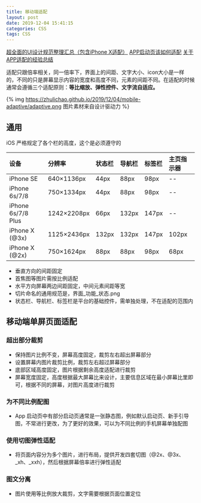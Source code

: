 ```yaml
---
title: 移动端适配
layout: post
date: 2019-12-04 15:41:15
categories: CSS
tags: CSS
---
```


[超全面的UI设计规范整理汇总（包含iPhone X适配）](https://www.zcool.com.cn/article/ZNjQ0NjQw.html)
[APP启动页该如何适配](http://www.wenliku.com/sheji/2790.html)
[关于APP适配的经验总结](http://www.wenliku.com/sheji/26846.html)

适配只跟倍率相关，同一倍率下，界面上的间距、文字大小、icon大小是一样的，不同的只是屏幕显示内容的宽度和高度不同，元素的间距不同。在适配的时候通常会遵循三个适配原则：**等比缩放、弹性控件、文字流自适应。**

{% img https://zhulichao.github.io/2019/12/04/mobile-adaptive/adaptive.png 图片素材来自设计驱动力 %}

## 通用

iOS 严格规定了各个栏的高度，这个是必须遵守的

|设备|分辨率|状态栏|导航栏|标签栏|主页指示器|
|:-----|:-----|:---|:---|:---|:---|
|iPhone SE|640×1136px|44px|88px|98px|--|
|iPhone 6s/7/8|750×1334px|44px|88px|98px|--|
|iPhone 6s/7/8 Plus|1242×2208px|66px|132px|147px|--|
|iPhone X (@3x)|1125×2436px|132px|132px|147px|102px|
|iPhone X (@2x)|750×1624px|88px|88px|98px|68px|

- 垂直方向的间距固定
- 首焦图等图片需按比例适配
- 水平方向屏幕两边间距固定，中间元素间距等宽
- 切片命名的通用规范是，界面_功能_状态.png
- 状态栏、导航栏、标签栏是平台的基础控件，需单独处理，不在适配的范围内

## 移动端单屏页面适配

### 超出部分裁剪

- 保持图片比例不变，屏幕高度固定，裁剪左右超出屏幕部分
- 设置屏幕内图片裁剪比例，裁剪左右超过屏幕部分
- 底部区域高度固定，图片根据剩余高度适配进行裁剪
- 屏幕宽度固定，高度根据最大屏幕比来设计，主要信息区域在最小屏幕比里即可，根据不同的屏幕，对图片高度进行裁剪

### 为不同比例配图

- App 启动页中有部分启动页通常是一张静态图，例如默认启动页、新手引导图，不常进行更改，为了更好的效果，可以为不同比例的手机屏幕单独配图

### 使用切图弹性适配

- 将页面内容分为多个图片，进行布局，提供开发四套切图（@2x、@3x、_xh、_xxh），然后根据屏幕倍率进行弹性适配

### 图文分离

- 图片使用等比例放大裁剪，文字需要根据页面位置定位
